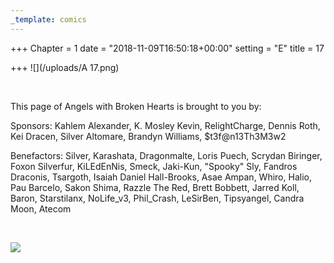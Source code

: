 ```yaml
---
_template: comics
---
```


+++
Chapter = 1
date = "2018-11-09T16:50:18+00:00"
setting = "E"
title = 17

+++
![](/uploads/A 17.png)

<br>

<p align="left">This page of Angels with Broken Hearts is brought to you by:</p>

<p align="left">Sponsors: Kahlem Alexander, K. Mosley Kevin, RelightCharge, Dennis Roth, Kei Dracen, Silver Altomare, Brandyn Williams, $t3f@n13Th3M3w2</p>

<p align="left">Benefactors: Silver, Karashata, Dragonmalte, Loris Puech, Scrydan Biringer, Foxon Silverfur, KiLEdEnNis, Smeck, Jaki-Kun, "Spooky" Sly, Fandros Draconis, Tsargoth, Isaiah Daniel Hall-Brooks, Asae Ampan, Whiro, Halio, Pau Barcelo, Sakon Shima, Razzle The Red,        Brett Bobbett, Jarred Koll, Baron, Starstilanx, NoLife_v3, Phil_Crash, LeSirBen, Tipsyangel, Candra Moon, Atecom </p> <br>

[![](/uploads/patreon-banner.jpg)](http://patreon.com/mbsaunders)
